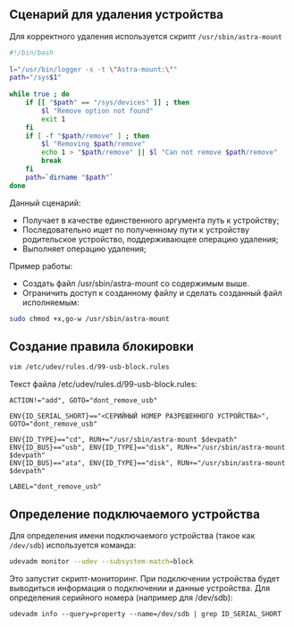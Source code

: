 ## Cценарий для удаления устройства


Для корректного удаления используется скрипт `/usr/sbin/astra-mount`
```bash
#!/bin/bash
 
l="/usr/bin/logger -s -t \"Astra-mount:\""
path="/sys$1"
 
while true ; do
    if [[ "$path" == "/sys/devices" ]] ; then
        $l "Remove option not found"
        exit 1
    fi
    if [ -f "$path/remove" ] ; then
        $l "Removing $path/remove"
        echo 1 > "$path/remove" || $l "Can not remove $path/remove"
        break
    fi
    path=`dirname "$path"`
done
```
Данный сценарий:
 - Получает в качестве единственного аргумента путь к устройству;
 - Последовательно ищет по полученному пути к устройству родительское устройство, поддерживающее операцию удаления;
 - Выполняет операцию удаления;

Пример работы:
 - Создать файл /usr/sbin/astra-mount со содержимым выше.
 - Ограничить доступ к созданному файлу и сделать созданный файл исполняемым:
```bash
sudo chmod +x,go-w /usr/sbin/astra-mount
```

## Создание правила блокировки
```bash
vim /etc/udev/rules.d/99-usb-block.rules
```

Текст файла /etc/udev/rules.d/99-usb-block.rules: 

```
ACTION!="add", GOTO="dont_remove_usb"

ENV{ID_SERIAL_SHORT}=="<СЕРИЙНЫЙ НОМЕР РАЗРЕШЕННОГО УСТРОЙСТВА>", GOTO="dont_remove_usb"

ENV{ID_TYPE}=="cd", RUN+="/usr/sbin/astra-mount $devpath"
ENV{ID_BUS}=="usb", ENV{ID_TYPE}=="disk", RUN+="/usr/sbin/astra-mount $devpath"
ENV{ID_BUS}=="ata", ENV{ID_TYPE}=="disk", RUN+="/usr/sbin/astra-mount $devpath"

LABEL="dont_remove_usb"

```

## Определение подключаемого устройства

Для определения имени подключаемого устройства (такое как `/dev/sdb`) используется команда:
```bash
udevadm monitor --udev --subsystem-match=block
``` 
Это запустит скрипт-мониторинг. При подключении устройства будет выводиться информация о подключении и данные устройства.
Для определения серийного номера (например для /dev/sdb):
```
udevadm info --query=property --name=/dev/sdb | grep ID_SERIAL_SHORT
```